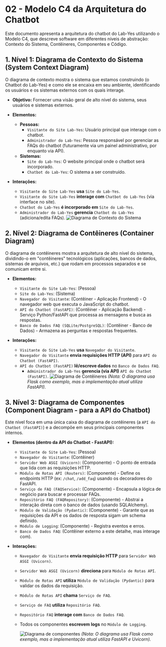 # 02 - Modelo C4 da Arquitetura do Chatbot

Este documento apresenta a arquitetura do chatbot do Lab-Yes utilizando o Modelo C4, que descreve software em diferentes níveis de abstração: Contexto do Sistema, Contêineres, Componentes e Código.

## 1. Nível 1: Diagrama de Contexto do Sistema (System Context Diagram)

O diagrama de contexto mostra o sistema que estamos construindo (o Chatbot do Lab-Yes) e como ele se encaixa em seu ambiente, identificando os usuários e os sistemas externos com os quais interage.

* **Objetivo:** Fornecer uma visão geral de alto nível do sistema, seus usuários e sistemas externos.
* **Elementos:**
    * **Pessoas:**
        * `Visitante do Site Lab-Yes`: Usuário principal que interage com o chatbot.
        * `Administrador do Lab-Yes`: Pessoa responsável por gerenciar as FAQs do chatbot (futuramente via um painel administrativo, por enquanto via API).
    * **Sistemas:**
        * `Site do Lab-Yes`: O website principal onde o chatbot será incorporado.
        * `Chatbot do Lab-Yes`: O sistema a ser construído.

* **Interações:**
    * `Visitante do Site Lab-Yes` **usa** `Site do Lab-Yes`.
    * `Visitante do Site Lab-Yes` **interage com** `Chatbot do Lab-Yes` (via interface no site).
    * `Chatbot do Lab-Yes` **é incorporado em** `Site do Lab-Yes`.
    * `Administrador do Lab-Yes` **gerencia** `Chatbot do Lab-Yes` (adiciona/edita FAQs).
       ![Diagrama de Contexto do Sistema](images/context.png)

## 2. Nível 2: Diagrama de Contêineres (Container Diagram)

O diagrama de contêineres mostra a arquitetura de alto nível do sistema, dividindo-o em "contêineres" tecnológicos (aplicações, bancos de dados, sistemas de arquivos, etc.) que rodam em processos separados e se comunicam entre si.

* **Elementos:**
    * `Visitante do Site Lab-Yes`: (Pessoa)
    * `Site do Lab-Yes`: (Sistema)
    * `Navegador do Visitante`: (Contêiner - Aplicação Frontend) - O navegador web que executa o JavaScript do chatbot.
    * `API do Chatbot (FastAPI)`: (Contêiner - Aplicação Backend) - Serviço Python/FastAPI que processa as mensagens e busca as respostas.
    * `Banco de Dados FAQ (SQLite/PostgreSQL)`: (Contêiner - Banco de Dados) - Armazena as perguntas e respostas frequentes.

* **Interações:**
    * `Visitante do Site Lab-Yes` **usa** `Navegador do Visitante`.
    * `Navegador do Visitante` **envia requisições HTTP (API)** para `API do Chatbot (FastAPI)`.
    * `API do Chatbot (FastAPI)` **lê/escreve dados** no `Banco de Dados FAQ`.
      * `Administrador do Lab-Yes` **gerencia (via API)** `API do Chatbot (FastAPI)`.
        ![Diagrama de Contêineres](images/container.png)
        *(Nota: O diagrama usa Flask como exemplo, mas a implementação atual utiliza FastAPI).*

## 3. Nível 3: Diagrama de Componentes (Component Diagram - para a API do Chatbot)

Este nível foca em uma única caixa do diagrama de contêineres (a `API do Chatbot (FastAPI)`) e a decompõe em seus principais componentes internos.

* **Elementos (dentro da API do Chatbot - FastAPI):**
    * `Visitante do Site Lab-Yes`: (Pessoa)
    * `Navegador do Visitante`: (Contêiner)
    * `Servidor Web ASGI (Uvicorn)`: (Componente) - O ponto de entrada que lida com as requisições HTTP.
    * `Módulo de Rotas API (Routers)`: (Componente) - Define os endpoints HTTP (ex: `/chat`, `/add_faq`) usando os decoradores do FastAPI.
    * `Serviço de FAQ (FAQService)`: (Componente) - Encapsula a lógica de negócio para buscar e processar FAQs.
    * `Repositório FAQ (FAQRepository)`: (Componente) - Abstrai a interação direta com o banco de dados (usando SQLAlchemy).
    * `Módulo de Validação (Pydantic)`: (Componente) - Garante que as requisições da API e os dados de resposta sigam um schema definido.
    * `Módulo de Logging`: (Componente) - Registra eventos e erros.
    * `Banco de Dados FAQ`: (Contêiner externo a este detalhe, mas interage com).

* **Interações:**
    * `Navegador do Visitante` **envia requisição HTTP** para `Servidor Web ASGI (Uvicorn)`.
    * `Servidor Web ASGI (Uvicorn)` **direciona** para `Módulo de Rotas API`.
    * `Módulo de Rotas API` **utiliza** `Módulo de Validação (Pydantic)` para validar os dados da requisição.
    * `Módulo de Rotas API` **chama** `Serviço de FAQ`.
    * `Serviço de FAQ` **utiliza** `Repositório FAQ`.
    * `Repositório FAQ` **interage com** `Banco de Dados FAQ`.
    * Todos os componentes **escrevem logs** no `Módulo de Logging`.

      ![Diagrama de componentes](images/diagrama.png)
      *(Nota: O diagrama usa Flask como exemplo, mas a implementação atual utiliza FastAPI e Uvicorn).*

